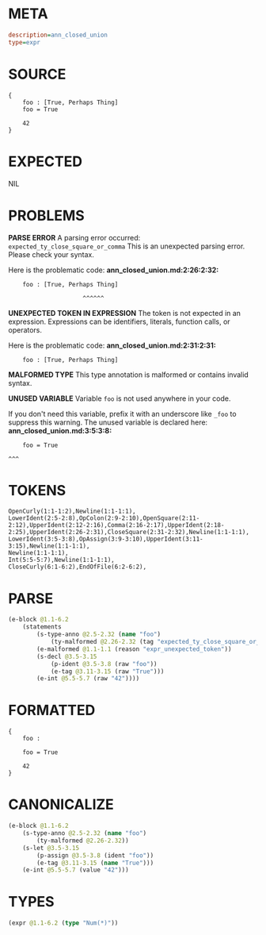 # META
~~~ini
description=ann_closed_union
type=expr
~~~
# SOURCE
~~~roc
{
    foo : [True, Perhaps Thing]
    foo = True

    42
}
~~~
# EXPECTED
NIL
# PROBLEMS
**PARSE ERROR**
A parsing error occurred: `expected_ty_close_square_or_comma`
This is an unexpected parsing error. Please check your syntax.

Here is the problematic code:
**ann_closed_union.md:2:26:2:32:**
```roc
    foo : [True, Perhaps Thing]
```
                         ^^^^^^


**UNEXPECTED TOKEN IN EXPRESSION**
The token  is not expected in an expression.
Expressions can be identifiers, literals, function calls, or operators.

Here is the problematic code:
**ann_closed_union.md:2:31:2:31:**
```roc
    foo : [True, Perhaps Thing]
```
                              


**MALFORMED TYPE**
This type annotation is malformed or contains invalid syntax.

**UNUSED VARIABLE**
Variable ``foo`` is not used anywhere in your code.

If you don't need this variable, prefix it with an underscore like `_foo` to suppress this warning.
The unused variable is declared here:
**ann_closed_union.md:3:5:3:8:**
```roc
    foo = True
```
    ^^^


# TOKENS
~~~zig
OpenCurly(1:1-1:2),Newline(1:1-1:1),
LowerIdent(2:5-2:8),OpColon(2:9-2:10),OpenSquare(2:11-2:12),UpperIdent(2:12-2:16),Comma(2:16-2:17),UpperIdent(2:18-2:25),UpperIdent(2:26-2:31),CloseSquare(2:31-2:32),Newline(1:1-1:1),
LowerIdent(3:5-3:8),OpAssign(3:9-3:10),UpperIdent(3:11-3:15),Newline(1:1-1:1),
Newline(1:1-1:1),
Int(5:5-5:7),Newline(1:1-1:1),
CloseCurly(6:1-6:2),EndOfFile(6:2-6:2),
~~~
# PARSE
~~~clojure
(e-block @1.1-6.2
	(statements
		(s-type-anno @2.5-2.32 (name "foo")
			(ty-malformed @2.26-2.32 (tag "expected_ty_close_square_or_comma")))
		(e-malformed @1.1-1.1 (reason "expr_unexpected_token"))
		(s-decl @3.5-3.15
			(p-ident @3.5-3.8 (raw "foo"))
			(e-tag @3.11-3.15 (raw "True")))
		(e-int @5.5-5.7 (raw "42"))))
~~~
# FORMATTED
~~~roc
{
	foo : 
	
	foo = True

	42
}
~~~
# CANONICALIZE
~~~clojure
(e-block @1.1-6.2
	(s-type-anno @2.5-2.32 (name "foo")
		(ty-malformed @2.26-2.32))
	(s-let @3.5-3.15
		(p-assign @3.5-3.8 (ident "foo"))
		(e-tag @3.11-3.15 (name "True")))
	(e-int @5.5-5.7 (value "42")))
~~~
# TYPES
~~~clojure
(expr @1.1-6.2 (type "Num(*)"))
~~~
